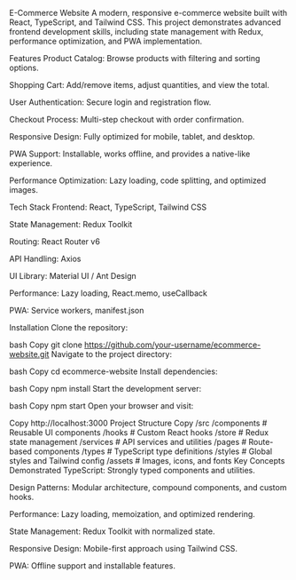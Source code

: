 E-Commerce Website
A modern, responsive e-commerce website built with React, TypeScript, and Tailwind CSS. This project demonstrates advanced frontend development skills, including state management with Redux, performance optimization, and PWA implementation.

Features
Product Catalog: Browse products with filtering and sorting options.

Shopping Cart: Add/remove items, adjust quantities, and view the total.

User Authentication: Secure login and registration flow.

Checkout Process: Multi-step checkout with order confirmation.

Responsive Design: Fully optimized for mobile, tablet, and desktop.

PWA Support: Installable, works offline, and provides a native-like experience.

Performance Optimization: Lazy loading, code splitting, and optimized images.

Tech Stack
Frontend: React, TypeScript, Tailwind CSS

State Management: Redux Toolkit

Routing: React Router v6

API Handling: Axios

UI Library: Material UI / Ant Design

Performance: Lazy loading, React.memo, useCallback

PWA: Service workers, manifest.json

Installation
Clone the repository:

bash
Copy
git clone https://github.com/your-username/ecommerce-website.git
Navigate to the project directory:

bash
Copy
cd ecommerce-website
Install dependencies:

bash
Copy
npm install
Start the development server:

bash
Copy
npm start
Open your browser and visit:

Copy
http://localhost:3000
Project Structure
Copy
/src
  /components      # Reusable UI components
  /hooks          # Custom React hooks
  /store          # Redux state management
  /services       # API services and utilities
  /pages          # Route-based components
  /types          # TypeScript type definitions
  /styles         # Global styles and Tailwind config
  /assets         # Images, icons, and fonts
Key Concepts Demonstrated
TypeScript: Strongly typed components and utilities.

Design Patterns: Modular architecture, compound components, and custom hooks.

Performance: Lazy loading, memoization, and optimized rendering.

State Management: Redux Toolkit with normalized state.

Responsive Design: Mobile-first approach using Tailwind CSS.

PWA: Offline support and installable features.